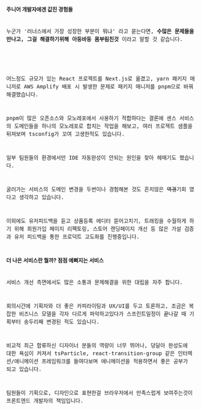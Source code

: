 #### 주니어 개발자에겐 값진 경험들
<code style='font-size: 100%; line-height: 1.5'>
누군가 '러너스에서 가장 성장한 부분이 뭐냐' 라고 묻는다면, <b>수많은 문제들을 만나고, 그걸 해결하기위해 아둥바둥 몸부림친것</b> 이라고 말할 것 같습니다.
<br />
<br />
어느정도 규모가 있는 React 프로젝트를 Next.js로 옮겼고, yarn 패키지 매니저로 AWS Amplify 배포 시 발생한 문제로 패키지 매니저를 pnpm으로 바꿔 해결했습니다.
<br/>
pnpm이 많은 오픈소스와 모노레포에서 사용하기 적합하다는 결론에 센스 서비스의 도메인들을 하나의 모노레포로 합치는 작업을 해보고, 여러 프로젝트 샘플을 뒤져보며 tsconfig가 꼬여 고생한적도 있습니다.
<br/>
일부 팀원들의 환경에서만 IDE 자동완성이 안되는 원인을 찾아 헤매기도 했습니다.
<br/>
굴러가는 서비스의 도메인 변경을 두번이나 경험해본 것도 흔치않은 <del>역경</del>기회 였다고 생각하고 있습니다.
<br />
이외에도 유저피드백을 듣고 상품등록 에디터 뜯어고치기, 트래킹을 수월하게 하기 위해 회원가입 페이지 리팩토링, 스토어 랜딩페이지 개선 등 많은 가설 검증과 유저 피드백을 통한 프로덕트 고도화를 진행중입니다.

</code>

#### 더 나은 서비스란 뭘까? 점점 예뻐지는 서비스
<code style='font-size: 100%; line-height: 1.5'>
서비스 개선 측면에서도 많은 소통과 문제해결을 위한 대립을 자주 합니다.
<br/>
회의시간에 기획자와 더 좋은 카피라이팅과 UX/UI를 두고 토론하고, 조금은 복잡한 비즈니스 모델을 각자 다르게 파악하고있다가 스프린트일정이 끝나갈 때 기획부터 송두리째 변경된 적도 있습니다. 
<br/>
비교적 최근 합류하신 디자이너 분들의 역량이 너무 뛰어나, 덩달아 완성도에 대한 욕심이 커져서 tsParticle, react-transition-group 같은 인터렉션/애니메이션 프레임워크를 들여다보며 애니메이션을 적용하면서 좋은 공부가 되고 있습니다.
<br/>
팀원들이 기획으로, 디자인으로 표현한걸 브라우저에서 만족스럽게 보여주는것이 프론트엔드 개발자의 책임입니다.
<br />
<br />
</code>